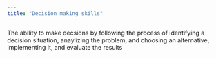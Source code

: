 ```yaml
---
title: "Decision making skills"
---
```

The ability to make decsions by following the process of identifying a decision situation, anaylizing the problem, and choosing an alternative, implementing it, and evaluate the results

